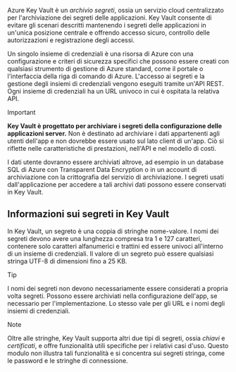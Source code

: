 Azure Key Vault è un *archivio segreti*, ossia un servizio cloud centralizzato per l'archiviazione dei segreti delle applicazioni. Key Vault consente di evitare gli scenari descritti mantenendo i segreti delle applicazioni in un'unica posizione centrale e offrendo accesso sicuro, controllo delle autorizzazioni e registrazione degli accessi.

Un singolo insieme di credenziali è una risorsa di Azure con una configurazione e criteri di sicurezza specifici che possono essere creati con qualsiasi strumento di gestione di Azure standard, come il portale o l'interfaccia della riga di comando di Azure. L'accesso ai segreti e la gestione degli insiemi di credenziali vengono eseguiti tramite un'API REST. Ogni insieme di credenziali ha un URL univoco in cui è ospitata la relativa API.

> [!IMPORTANT]
> **Key Vault è progettato per archiviare i segreti della configurazione delle applicazioni server.** Non è destinato ad archiviare i dati appartenenti agli utenti dell'app e non dovrebbe essere usato sul lato client di un'app. Ciò si riflette nelle caratteristiche di prestazioni, nell'API e nel modello di costi.
>
> I dati utente dovranno essere archiviati altrove, ad esempio in un database SQL di Azure con Transparent Data Encryption o in un account di archiviazione con la crittografia del servizio di archiviazione. I segreti usati dall'applicazione per accedere a tali archivi dati possono essere conservati in Key Vault.

## <a name="what-is-a-secret-in-key-vault"></a>Informazioni sui segreti in Key Vault

In Key Vault, un segreto è una coppia di stringhe nome-valore. I nomi dei segreti devono avere una lunghezza compresa tra 1 e 127 caratteri, contenere solo caratteri alfanumerici e trattini ed essere univoci all'interno di un insieme di credenziali. Il valore di un segreto può essere qualsiasi stringa UTF-8 di dimensioni fino a 25 KB.

> [!TIP]
> I nomi dei segreti non devono necessariamente essere considerati a propria volta segreti. Possono essere archiviati nella configurazione dell'app, se necessario per l'implementazione. Lo stesso vale per gli URL e i nomi degli insiemi di credenziali.

> [!NOTE]
> Oltre alle stringhe, Key Vault supporta altri due tipi di segreti, ossia *chiavi* e *certificati*, e offre funzionalità utili specifiche per i relativi casi d'uso. Questo modulo non illustra tali funzionalità e si concentra sui segreti stringa, come le password e le stringhe di connessione.
